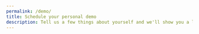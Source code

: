 ```yaml
---
permalink: /demo/
title: Schedule your personal demo
description: Tell us a few things about yourself and we'll show you a lot more about us.
---
```


<!-- Calendly inline widget begin -->
<div class="calendly-inline-widget" data-url="https://calendly.com/itsolver/20-minute-phone-call" style="min-width:320px;height:580px;"></div>
<script type="text/javascript" src="https://calendly.com/assets/external/widget.js"></script>
<!-- Calendly inline widget end -->
